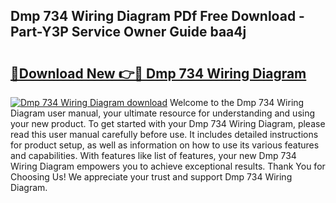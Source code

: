 ## Dmp 734 Wiring Diagram PDf Free Download - Part-Y3P Service Owner Guide baa4j

# <h2><a href="http://dfizucb.blite.top/?on=Dmp+734+Wiring+Diagram">🔗Download New 👉🔴 Dmp 734 Wiring Diagram</a></h2>

[![Dmp 734 Wiring Diagram download](https://i.imgur.com/lujVjoI.png)](http://dfizucb.blite.top/?on=Dmp+734+Wiring+Diagram)
Welcome to the Dmp 734 Wiring Diagram user manual, your ultimate resource for understanding and using your new product. To get started with your Dmp 734 Wiring Diagram, please read this user manual carefully before use. It includes detailed instructions for product setup, as well as information on how to use its various features and capabilities. With features like list of features, your new Dmp 734 Wiring Diagram empowers you to achieve exceptional results. Thank You for Choosing Us! We appreciate your trust and support Dmp 734 Wiring Diagram.
